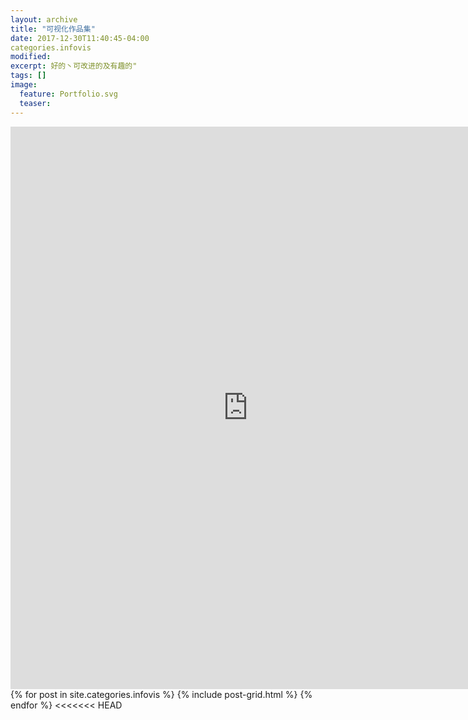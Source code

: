 ```yaml
---
layout: archive
title: "可视化作品集"
date: 2017-12-30T11:40:45-04:00
categories.infovis
modified:
excerpt: 好的丶可改进的及有趣的"
tags: []
image: 
  feature: Portfolio.svg
  teaser:
---
```

<iframe src="https://https://public.tableau.com/views/5_393/2_2?:embed=y&:display_count=yes&publish=yes/Dashboard1?:showVizHome=no&:embed=true" width="760px" height="900px" frameborder="0"></iframe>

<div class="tiles">
{% for post in site.categories.infovis %}
  {% include post-grid.html %}
{% endfor %}
<<<<<<< HEAD
</div><!-- /.tiles 把所有categories 有 infovis 的列出來-->


